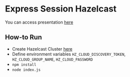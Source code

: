 # Express Session Hazelcast

You can access presentation [here](https://bit.ly/hazelcast-cloud-session)

## How-to Run

- Create Hazelcast Cluster [here](https://cloud.hazelcast.com)
- Define environment variables `HZ_CLOUD_DISCOVERY_TOKEN`, `HZ_CLOUD_GROUP_NAME`, `HZ_CLOUD_PASSWORD`
- `npm install`
- `node index.js` 
